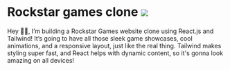 # Rockstar games clone <img src='https://www.rockstargames.com/'/>
Hey 👋😊, I’m building a Rockstar Games website clone using React.js and Tailwind! It’s going to have all those sleek game showcases, cool animations, and a responsive layout, just like the real thing. Tailwind makes styling super fast, and React helps with dynamic content, so it's gonna look amazing on all devices!



